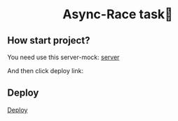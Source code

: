 <h1 align="center">Async-Race task👋</h1>

## How start project?

You need use this server-mock:
[server](https://github.com/mikhama/async-race-api)

And then click deploy link:

## Deploy
[Deploy](https://noisekov.github.io/async-race/async-race/)